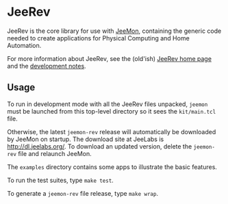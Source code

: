 JeeRev
======

JeeRev is the core library for use with [JeeMon][1], containing the generic code
needed to create applications for Physical Computing and Home Automation.

For more information about JeeRev, see the (old'ish) [JeeRev home page][2] and
the [development notes][3].

Usage
-----

To run in development mode with all the JeeRev files unpacked, `jeemon` must be
launched from this top-level directory so it sees the `kit/main.tcl` file.

Otherwise, the latest `jeemon-rev` release will automatically be downloaded by
JeeMon on startup. The download site at JeeLabs is <http://dl.jeelabs.org/>. To
download an updated version, delete the `jeemon-rev` file and relaunch JeeMon.

The `examples` directory contains some apps to illustrate the basic features.

To run the test suites, type `make test`.

To generate a `jeemon-rev` file release, type `make wrap`.

  [1]: http://jeelabs.net/projects/jeemon/wiki
  [2]: http://jeelabs.net/projects/jeerev/wiki
  [3]: /jcw/jeerev/blob/master/NOTES.md